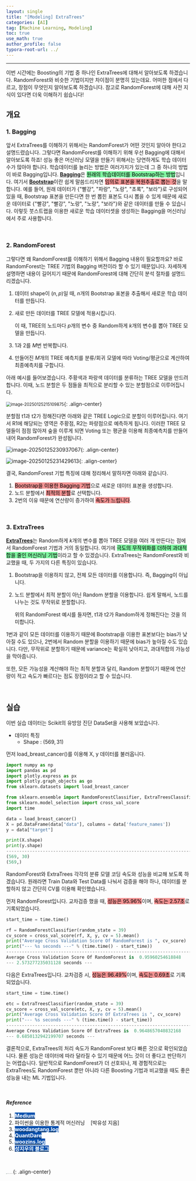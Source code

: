 ```yaml
---
layout: single
title: "[Modeling] ExtraTrees"
categories: [AI]
tag: [Machine Learning, Modeling]
toc: true
use_math: true
author_profile: false
typora-root-url: ../
---
```

-----
이번 시간에는 Boosting의 기법 중 하나인 ExtraTrees에 대해서 알아보도록 하겠습니다. RandomForest와 비슷한 기법이지만 차이점이 분명히 있는데요. 어떠한 점에서 다르고, 장점이 무엇인지 알아보도록 하겠습니다. 참고로 RandomForest에 대해 사전 지식이 있다면 더욱 이해하기 쉽습니다!

## 개요

### 1. Bagging

앞서 ExtraTrees를 이해하기 위해서는 RandomForest가 어떤 것인지 알아야 한다고 설명드렸습니다. 그렇다면 RandomForest를 이해하기 위해 우선 Bagging에 대해서 알아보도록 하죠! 성능 좋은 머신러닝 모델을 만들기 위해서는 당연하게도 학습 데이터 수가 많아야 합니다. 학습데이터를 늘리는 방법은 여러가지가 있는데 그 중 하나의 방법이 바로 Bagging입니다. <u><b>Bagging</b></u>은 <mark style='background-color: #7ff5a0'>원래의 학습데이터를 Bootstrap하는 방법</mark>입니다. 여기서 <u><b>Bootstrap</b></u>이란 쉽게 말씀드리자면 <mark style='background-color: #f39393'>임의로 표본을 복원추출로 뽑는 것</mark>을 말합니다. 예를 들어, 원래 데이터가 {"빨강", "파랑", "노랑", "초록", "보라"}로 구성되어 있을 때, Bootstrap 표본을 만든다면 한 번 뽑힌 표본도 다시 뽑을 수 있게 때문에 새로운 데이터로 {"빨강", "빨강", "노랑", "노랑", "보라"}와 같은 데이터를 만들 수 있습니다. 이렇듯 붓스트랩을 이용한 새로운 학습 데이터셋을 생성하는 Bagging을 머신러닝에서 주로 사용합니다.

<br>

### 2. RandomForest

그렇다면 왜 RandomForest를 이해하기 위해서 Bagging 내용이 필요할까요? 바로 RandomForest는 TREE 기법의 Bagging 버전이라 할 수 있기 때문입니다. 자세하게 설명하면 내용이 길어지기 때문에 RandomForest에 대해 간단히 분석 절차를 설명드리겠습니다.

1. 데이터 shape이 $(n, p)$일 때, $n$개의 Bootstrap 표본을 추출해서 새로운 학습 데이터를 만듭니다.

2. 새로 만든 데이터를 TREE 모델에 적용시킵니다.

   이 때, TREE의 노드마다 $p$개의 변수 중 Random하게 $k$개의 변수를 뽑아 TREE 모델을 만듭니다.

3. 1과 2를 $M$번 반복합니다.

4. 만들어진 $M$개의 TREE 예측치를 분류/회귀 모델에 따라 Voting/평균으로 계산하여 최종예측치를 구합니다.

아래 예시를 들어보겠습니다. 주황색과 파랑색 데이터를 분류하는 TREE 모델을 만드려 합니다. 이때, 노드 분할은 두 점들을 최적으로 분리할 수 있는 분할점으로 이루어집니다.

<img src="/images/2025-01-25-AI10/image-20250125215109875.png" alt="image-20250125215109875" style="zoom:80%;" />{: .align-center}

분할점 t1과 t2가 정해진다면 아래와 같은 TREE Logic으로 분할이 이루어집니다. 여기서 R1에 해당되는 영역은 주황점, R2는 파랑점으로 예측하게 됩니다. 이러한 TREE 모델들이 점점 많아져 숲을 이루게 되면 Voting 또는 평균을 이용해 최종예측치를 만들어내어 RandomForest가 완성됩니다.

![image-20250125230937067](/images/2025-01-25-AI10/image-20250125230937067.png){: .align-center}

![image-20250125231429613](/images/2025-01-25-AI10/image-20250125231429613.png){: .align-center}

결국, RandomForest 기법 특징에 대해 정리해서 말하자면 아래와 같습니다.

1. <mark style='background-color: #f39393'>Bootstrap을 이용한 Bagging 기법</mark>으로 새로운 데이터 표본을 생성합니다.
2. 노드 분할에서 <mark style='background-color: #f39393'>최적의 분할</mark>로 선택합니다.
3. 2번의 이유 때문에 연산량이 증가하여 <mark style='background-color: #f39393'>속도가 느립니다</mark>.

<br>

### 3. ExtraTrees

<u><b>ExtraTrees</b></u>는 Random하게 $k$개의 변수를 뽑아 TREE 모델을 여러 개 만든다는 점에서 RandomForest 기법과 거의 동일합니다. 여기에 <mark style='background-color: #7ff5a0'>극도의 무작위화를 더하여 과대적합을 줄인 머신러닝 기법</mark>이라고 할 수 있겠습니다. ExtraTrees는 RandomForest와 비교했을 때, 두 가지의 다른 특징이 있습니다.

1. Bootstrap을 이용하지 않고, 전체 모든 데이터를 이용합니다. 즉, Bagging이 아닙니다.

2. 노드 분할에서 최적 분할이 아닌 Random 분할을 이용합니다. 쉽게 말해서, 노드를 나누는 것도 무작위로 분할합니다.

   위의 RandomForest 예시를 들자면, t1과 t2가 Random하게 정해진다는 것을 의미합니다.

1번과 같이 모든 데이터를 이용하기 때문에 Bootstrap을 이용한 표본보다는 bias가 낮아질 수도 있으나, 2번에서 Random 분할을 이용하기 때문에 bias가 높아질 수도 있습니다. 다만, 무작위로 분할하기 때문에 variance는 확실히 낮아지고, 과대적합의 가능성을 막아줍니다.

또한, 모든 가능성을 계산해야 하는 최적 분할과 달리, Random 분할이기 때문에 연산량이 적고 속도가 빠르다는 점도 장점이라고 할 수 있습니다.

<br>

## 실습

이번 실습 데이터는 Scikit의 유방암 진단 DataSet을 사용해 보았습니다.

- 데이터 특징
  - Shape : $(569, 31)$

먼저 load_breast_cancer()를 이용해 X, y 데이터를 불러옵니다.


```python
import numpy as np
import pandas as pd
import plotly.express as px
import plotly.graph_objects as go
from sklearn.datasets import load_breast_cancer

from sklearn.ensemble import RandomForestClassifier, ExtraTreesClassifier
from sklearn.model_selection import cross_val_score
import time

data = load_breast_cancer()
X = pd.DataFrame(data["data"], columns = data['feature_names'])
y = data["target"]

print(X.shape)
print(y.shape)
--------------------------------------------------------------------------------------------------------------------------------
(569, 30)
(569,)
```

RandomForest와 ExtraTrees 각각의 분류 모델 코딩 속도와 성능을 비교해 보도록 하겠습니다. 원래라면 Train Data와 Test Data를 나눠서 검증을 해야 하나, 데이터를 분할하지 않고 간단히 CV를 이용해 확인했습니다.

먼저 RandomForest입니다. 교차검증 했을 때, <mark style='background-color: #f39393'>성능은 95.96%</mark>이며, <mark style='background-color: #f39393'>속도는 2.57초</mark>로 기록되었습니다.

```python
start_time = time.time()

rf = RandomForestClassifier(random_state = 39)
cv_score = cross_val_score(rf, X, y, cv = 5).mean()
print("Average Cross Validation Score Of RandomForest is ", cv_score)
print("--- %s seconds ---" % (time.time() - start_time))
--------------------------------------------------------------------------------------------------------------------------------
Average Cross Validation Score Of RandomForest is  0.95960254618848
--- 2.573277235031128 seconds ---
```

다음은 ExtraTrees입니다. 교차검증 시, <mark style='background-color: #f39393'>성능은 96.49%</mark>이며, <mark style='background-color: #f39393'>속도는 0.69초</mark>로 기록되었습니다.

```python
start_time = time.time()

etc = ExtraTreesClassifier(random_state = 39)
cv_score = cross_val_score(etc, X, y, cv = 5).mean()
print("Average Cross Validation Score Of ExtraTrees is ", cv_score)
print("--- %s seconds ---" % (time.time() - start_time))
--------------------------------------------------------------------------------------------------------------------------------
Average Cross Validation Score Of ExtraTrees is  0.9648657040832168
--- 0.6850132942199707 seconds ---
```

결론적으로, ExtraTrees의 처리 속도가 RandomForest 보다 빠른 것으로 확인되었습니다. 물론 성능은 데이터에 따라 달라질 수 있기 때문에 어느 것이 더 좋다고 판단하기는 어렵습니다. 일반적으로 RandomForest가 더 선호되나, 제 경험적으로는 ExtraTrees도 RandomForest 뿐만 아니라 다른 Boosting 기법과 비교했을 때도 좋은 성능을 내는 ML 기법입니다.

<br>

#### *Reference*

1. <mark style='background-color: #0550ae'><b><a href='https://medium.com/@abhishekjainindore24/everything-about-random-forest-90c106d63989'><font color="white">Medium</font></a></b></mark>
1. 파이썬을 이용한 통계적 머신러닝&nbsp;&nbsp;&nbsp;&nbsp;[박유성 지음]
1. <mark style='background-color: #0550ae'><b><a href='https://velog.io/@nata0919/Extra-Trees-%EC%A0%95%EB%A6%AC'><font color="white">woodangtang.log</font></a></b></mark>
1. <mark style='background-color: #0550ae'><b><a href='https://quantdare.com/what-is-the-difference-between-extra-trees-and-random-forest/'><font color="white">QuantDare</font></a></b></mark>
1. <mark style='background-color: #0550ae'><b><a href='https://velog.io/@woozi_uos/Random-Forest-vs-Extra-Trees'><font color="white">woozins.log</font></a></b></mark>
1. <mark style='background-color: #0550ae'><b><a href='https://hiji1023.tistory.com/37'><font color="white">성지우의 블로그</font></a></b></mark>

<br>

<img src="https://user-images.githubusercontent.com/37182279/216820587-4617a62e-0565-47f1-9ead-f4cd367572a1.png" alt="DATA_100%_LOGO_LIGHT" style="zoom:10%">{: .align-center}

<br>

<br>



